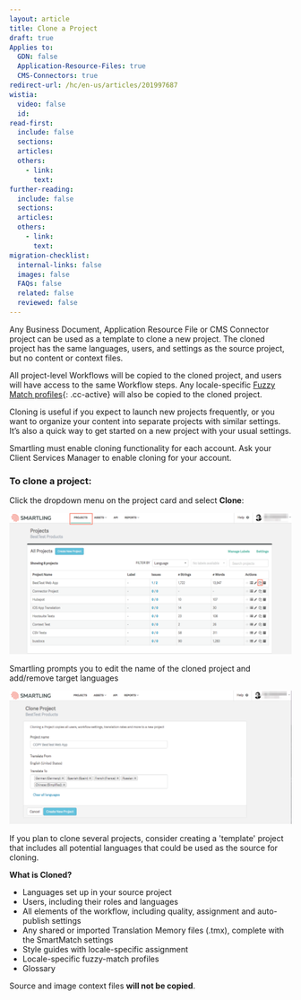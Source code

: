 ```yaml
---
layout: article
title: Clone a Project
draft: true
Applies to:
  GDN: false
  Application-Resource-Files: true
  CMS-Connectors: true
redirect-url: /hc/en-us/articles/201997687
wistia:
  video: false
  id:
read-first:
  include: false
  sections:
  articles:
  others:
    - link:
      text:
further-reading:
  include: false
  sections:
  articles:
  others:
    - link:
      text:
migration-checklist:
  internal-links: false
  images: false
  FAQs: false
  related: false
  reviewed: false
---
```



Any Business Document, Application Resource File or CMS Connector project can be used as a template to clone a new project. The cloned project has the same languages, users, and settings as the source project, but no content or context files.

All project-level Workflows will be copied to the cloned project, and users will have access to the same Workflow steps. Any locale-specific [Fuzzy Match profiles](){: .cc-active} will also be copied to the cloned project.

Cloning is useful if you expect to launch new projects frequently, or you want to organize your content into separate projects with similar settings. It’s also a quick way to get started on a new project with your usual settings.

Smartling must enable cloning functionality for each account. Ask your Client Services Manager to enable cloning for your account.

### To clone a project:

Click the dropdown menu on the project card and select **Clone**:

![](/uploads/versions/smartling___account_dashboard-1---x----1254-628x---.png)

Smartling prompts you to edit the name of the cloned project and add/remove target languages

![](/uploads/versions/smartling___clone_project_and_smartling_help_center---x----1257-593x---.png)

If you plan to clone several projects, consider creating a 'template' project that includes all potential languages that could be used as the source for cloning.

**What is Cloned?**

* Languages set up in your source project
* Users, including their roles and languages
* All elements of the workflow, including quality, assignment and auto-publish settings
* Any shared or imported Translation Memory files (.tmx), complete with the SmartMatch settings
* Style guides with locale-specific assignment
* Locale-specific fuzzy-match profiles
* Glossary


Source and image context files **will not be copied**.